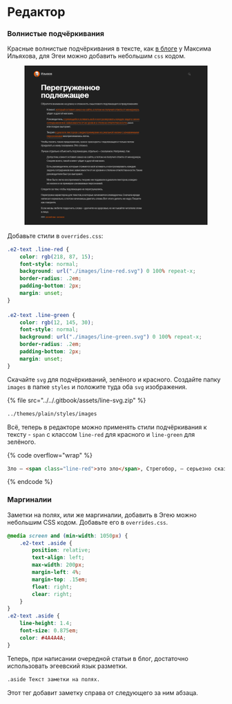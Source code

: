 # Редактор

### Волнистые подчёркивания

Красные волнистые подчёркивания в тексте, как [в блоге](https://maximilyahov.ru/blog/all/simple-subject/) у Максима Ильяхова, для Эгеи можно добавить небольшим `css` кодом.

<figure><img src="../../.gitbook/assets/volniste-01.png" alt=""><figcaption></figcaption></figure>

Добавьте стили в `overrides.css`:

```css
.e2-text .line-red {
    color: rgb(218, 87, 15);
    font-style: normal;
    background: url("./images/line-red.svg") 0 100% repeat-x;
    border-radius: .2em;
    padding-bottom: 2px;
    margin: unset;
}

.e2-text .line-green {
    color: rgb(12, 145, 30);
    font-style: normal;
    background: url("./images/line-green.svg") 0 100% repeat-x;
    border-radius: .2em;
    padding-bottom: 2px;
    margin: unset;
}
```

Скачайте `svg` для подчёркиваний, зелёного и красного. Создайте папку `images` в папке `styles` и положите туда оба `svg` изображения.

{% file src="../../.gitbook/assets/line-svg.zip" %}

```cmd
../themes/plain/styles/images
```

Всё, теперь в редакторе можно применять стили подчёркивания к тексту - `span` с классом `line-red` для красного и `line-green` для зелёного.

{% code overflow="wrap" %}
```html
Зло – <span class="line-red">это зло</span>, Стрегобор, – серьезно сказал ведьмак, вставая. – Меньшее, большее, среднее – <span class="line-green">все едино</span>, пропорции условны, а границы размыты.
```
{% endcode %}

### Маргиналии

Заметки на полях, или же маргиналии, добавить в Эгею можно небольшим CSS кодом. Добавьте его в `overrides.css`.

```css
@media screen and (min-width: 1050px) {
    .e2-text .aside {
        position: relative;
        text-align: left;
        max-width: 200px;
        margin-left: 4%;
        margin-top: .15em;
        float: right;
        clear: right;
    }
}
.e2-text .aside {
    line-height: 1.4;
    font-size: 0.875em;
    color: #4A4A4A;
}
```

Теперь, при написании очередной статьи в блог, достаточно использовать эгеевский язык разметки.

```md
.aside Текст заметки на полях.
```

Этот тег добавит заметку справа от следующего за ним абзаца.
